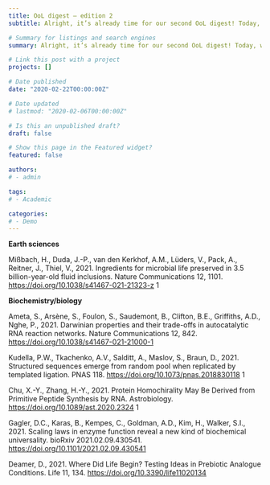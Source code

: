 ```yaml
---
title: OoL digest — edition 2
subtitle: Alright, it’s already time for our second OoL digest! Today, we have one article in Earth Sciences discussing the detection of organic molecules from 3.5 billion years ago, and five others in biochemistry/biology about autocatalytic networks, evolution of replication, protein homochirality, scaling laws and in situ testing of theories on the origin of life. Happy reading!

# Summary for listings and search engines
summary: Alright, it’s already time for our second OoL digest! Today, we have one article in Earth Sciences discussing the detection of organic molecules from 3.5 billion years ago, and five others in biochemistry/biology about autocatalytic networks, evolution of replication, protein homochirality, scaling laws and in situ testing of theories on the origin of life. Happy reading!

# Link this post with a project
projects: []

# Date published
date: "2020-02-22T00:00:00Z"

# Date updated
# lastmod: "2020-02-06T00:00:00Z"

# Is this an unpublished draft?
draft: false

# Show this page in the Featured widget?
featured: false

authors:
# - admin

tags:
# - Academic

categories:
# - Demo
---
```


**Earth sciences**

Mißbach, H., Duda, J.-P., van den Kerkhof, A.M., Lüders, V., Pack, A., Reitner, J., Thiel, V., 2021. Ingredients for microbial life preserved in 3.5 billion-year-old fluid inclusions. Nature Communications 12, 1101. https://doi.org/10.1038/s41467-021-21323-z 1

**Biochemistry/biology**

Ameta, S., Arsène, S., Foulon, S., Saudemont, B., Clifton, B.E., Griffiths, A.D., Nghe, P., 2021. Darwinian properties and their trade-offs in autocatalytic RNA reaction networks. Nature Communications 12, 842. https://doi.org/10.1038/s41467-021-21000-1

Kudella, P.W., Tkachenko, A.V., Salditt, A., Maslov, S., Braun, D., 2021. Structured sequences emerge from random pool when replicated by templated ligation. PNAS 118. https://doi.org/10.1073/pnas.2018830118 1

Chu, X.-Y., Zhang, H.-Y., 2021. Protein Homochirality May Be Derived from Primitive Peptide Synthesis by RNA. Astrobiology. https://doi.org/10.1089/ast.2020.2324 1

Gagler, D.C., Karas, B., Kempes, C., Goldman, A.D., Kim, H., Walker, S.I., 2021. Scaling laws in enzyme function reveal a new kind of biochemical universality. bioRxiv 2021.02.09.430541. https://doi.org/10.1101/2021.02.09.430541

Deamer, D., 2021. Where Did Life Begin? Testing Ideas in Prebiotic Analogue Conditions. Life 11, 134. https://doi.org/10.3390/life11020134